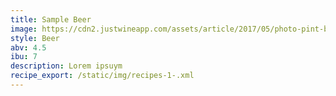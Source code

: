 ```yaml
---
title: Sample Beer
image: https://cdn2.justwineapp.com/assets/article/2017/05/photo-pint-beer-free-stock-image-royalty-free-instagram-social-media.jpg
style: Beer
abv: 4.5
ibu: 7
description: Lorem ipsuym
recipe_export: /static/img/recipes-1-.xml
---
```

